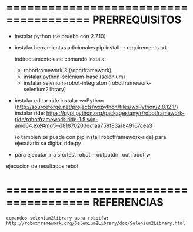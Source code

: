 ======================================
PRERREQUISITOS
======================================

- instalar python
	(se prueba con 2.7.10)
- instalar herramientas adicionales
	pip install -r requirements.txt
	
	indirectamente este comando instala:
	- robotframework 3  (robotframework)
	- instalar python-selenium-base (selenium)
	- instalar selenium-robot-integraton (robotframework-selenium2library)

- instalar editor ride
	instalar wxPython (http://sourceforge.net/projects/wxpython/files/wxPython/2.8.12.1/)
	instalar ride: https://pypi.python.org/packages/any/r/robotframework-ride/robotframework-ride-1.5.win-amd64.exe#md5=d81870203dc1aa759f83a1849167cea3
	
	(o tambien se puede con pip install robotframework-ride)
	para ejecutarlo se digita:
	ride.py
	
	
- para ejecutar
	ir a src/test
	robot --outputdir _out robotfw 
		
ejecucion de resultados 
	rebot

======================================
REFERENCIAS
======================================

	comandos selenium2library apra robotfw: http://robotframework.org/Selenium2Library/doc/Selenium2Library.html
	
